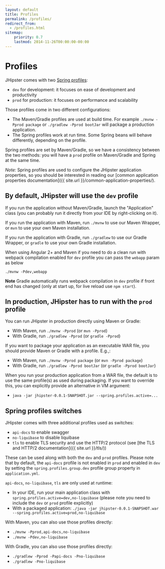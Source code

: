```yaml
---
layout: default
title: Profiles
permalink: /profiles/
redirect_from:
  - /profiles.html
sitemap:
    priority: 0.7
    lastmod: 2014-11-26T00:00:00-00:00
---
```


# <i class="fa fa-group"></i> Profiles

JHipster comes with two [Spring profiles](http://docs.spring.io/spring-boot/docs/current/reference/html/boot-features-profiles.html):

*   `dev` for development: it focuses on ease of development and productivity
*   `prod` for production: it focuses on performance and scalability

Those profiles come in two different configurations:

*   The Maven/Gradle profiles are used at build time. For example `./mvnw -Pprod package` or `./gradlew -Pprod bootJar` will package a production application.
*   The Spring profiles work at run time. Some Spring beans will behave differently, depending on the profile.

Spring profiles are set by Maven/Gradle, so we have a consistency between the two methods: you will have a `prod` profile on Maven/Gradle and Spring at the same time.

_Note:_ Spring profiles are used to configure the JHipster application properties, so you should be interested in reading our [common application properties documentation]({{ site.url }}/common-application-properties/).

## By default, JHipster will use the `dev` profile

If you run the application without Maven/Gradle, launch the "Application" class (you can probably run it directly from your IDE by right-clicking on it).

If you run the application with Maven, run `./mvnw` to use our Maven Wrapper, or `mvn` to use your own Maven installation.

If you run the application with Gradle, run `./gradlew` to use our Gradle Wrapper, or `gradle` to use your own Gradle installation.

When using Angular 2+ and Maven if you need to do a clean run with webpack compilation enabled for `dev` profile you can pass the `webapp` param as below

  `./mvnw -Pdev,webapp`

**Note** Gradle automatically runs webpack compilation in `dev` profile if front end has changed (only at start up, for live reload use `npm start`).

## In production, JHipster has to run with the `prod` profile

You can run JHipster in production directly using Maven or Gradle:

*   With Maven, run `./mvnw -Pprod` (or `mvn -Pprod`)
*   With Gradle, run `./gradlew -Pprod` (or `gradle -Pprod`)

If you want to package your application as an executable WAR file, you should provide Maven or Gradle with a profile. E.g.,:

*   With Maven, run `./mvnw -Pprod package` (or `mvn -Pprod package`)
*   With Gradle, run `./gradlew -Pprod bootJar` (or `gradle -Pprod bootJar`)

When you run your production application from a WAR file, the default is to use the same profile(s) as used during packaging. If you want to override this, you can explicitly provide an alternative in VM argument:

*   `java -jar jhipster-0.0.1-SNAPSHOT.jar --spring.profiles.active=...`

## Spring profiles switches

JHipster comes with three additional profiles used as switches:

*   `api-docs` to enable swagger
*   `no-liquibase` to disable liquibase
*   `tls` to enable TLS security and use the HTTP/2 protocol (see [the TLS and HTTP/2 documentation]({{ site.url }}/tls/))

These can be used along with both the `dev` and `prod` profiles. Please note that by default, the `api-docs` profile is not enabled in `prod` and enabled in `dev` by setting the `spring.profiles.group.dev` profile group property in `application.yml`.

`api-docs`, `no-liquibase`, `tls` are only used at runtime:

*   In your IDE, run your main application class with `spring.profiles.active=dev,no-liquibase` (please note you need to include the `dev` or `prod` profile explicitly)
*   With a packaged application: `./java -jar jhipster-0.0.1-SNAPSHOT.war --spring.profiles.active=prod,no-liquibase`

With Maven, you can also use those profiles directly:

*   `./mvnw -Pprod,api-docs,no-liquibase`
*   `./mvnw -Pdev,no-liquibase`

With Gradle, you can also use those profiles directly:

*   `./gradlew -Pprod -Papi-docs -Pno-liquibase`
*   `./gradlew -Pno-liquibase`
